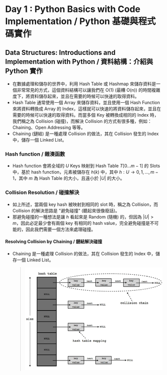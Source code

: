 # Day 1 : Python Basics with Code Implementation / Python 基礎與程式碼實作

## Data Structures: Introductions and Implementation with Python / 資料結構：介紹與 Python 實作

- 在數據處理和儲存的世界中，利用 Hash Table 或 Hashmap 來儲存資料是一個非常常見的方式，這個資料結構可以讓我們在 O(1) (最糟 O(n)) 的時間複雜度下，將資料儲存起來，並且在需要的時候可以快速的取得資料。
- Hash Table 通常使用一個 Array 來儲存資料，並且使用一個 Hash Function 來將資料轉換成 Array 的 Index，這樣就可以快速的將資料儲存起來，並且在需要的時候可以快速的取得資料。而當多個 Key 被轉換成相同的 Index 時，我們稱之為 Collision (碰撞)，而解決 Collision 的方式有很多種，例如：Chaining、Open Addressing 等等。
- Chaining (鏈結) 是一種處理 Collision 的做法，其在 Collision 發生的 Index 中，儲存一個 Linked List。

### Hash function / 雜湊函數

- Hash function 會將全域的 $U$ Keys 映射到 Hash Table $T[0 ... m-1]$ 的 Slots 中，基於 hash function，元素被儲存在 $h(k)$ 中，其中 $h: U \to {0,1,...,m-1}$，其中 $m$ 為 Hash Table 的大小，且遠小於 $|U|$ 的大小。

### Collision Resolution / 碰撞解決

- 如上所述，當兩個 key hash 被映射到相同的 slot 時，稱之為 Collision，而 Collision 的解決思路是 "避免碰撞" (聽起來很像廢話)。
- 那避免碰撞的一種想法是讓 $h$ 看起來是 Random (隨機) 的，但因為 $|U| > m$，因此必定最少會有兩個 key 有相同的 hash value，完全避免碰撞是不可能的，因此我們需要一個方法來處理碰撞。

#### Resolving Collision by Chaining / 鏈結解決碰撞

- Chaining 是一種處理 Collision 的做法，其在 Collision 發生的 Index 中，儲存一個 Linked List。
  > ![Hash table and Chaining - From [here](http://abutko.github.io/418project/)](https://raw.githubusercontent.com/fdff87554/Personal-Studies/main/Data-Science-and-Machine-Learning-Series/Images/Day-01/Hash-table-and-Chaining.png)
  
